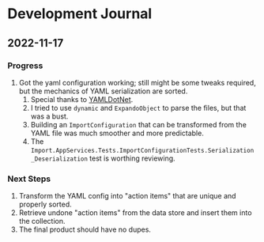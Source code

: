 # Development Journal

## 2022-11-17

### Progress

1. Got the yaml configuration working; still might be some tweaks required, but the mechanics of YAML serialization are sorted.
    1. Special thanks to [YAMLDotNet](https://github.com/aaubry/YamlDotNet).
    1. I tried to use `dynamic` and `ExpandoObject` to parse the files, but that was a bust.
    1. Building an `ImportConfiguration` that can be transformed from the YAML file was much smoother and more predictable.
    1. The `Import.AppServices.Tests.ImportConfigurationTests.Serialization_Deserialization` test is worthing reviewing.

### Next Steps

1. Transform the YAML config into "action items" that are unique and properly sorted.
1. Retrieve undone "action items" from the data store and insert them into the collection.
1. The final product should have no dupes.